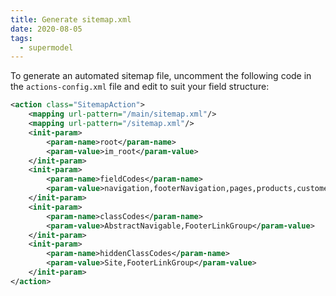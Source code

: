 ```yaml
---
title: Generate sitemap.xml
date: 2020-08-05
tags:
  - supermodel
---
```


To generate an automated sitemap file, uncomment the following code in the `actions-config.xml` file and edit to suit your field structure:

~~~xml
<action class="SitemapAction">
	<mapping url-pattern="/main/sitemap.xml"/>
	<mapping url-pattern="/sitemap.xml"/>
	<init-param>
		<param-name>root</param-name>
		<param-value>im_root</param-value>
	</init-param>
	<init-param>
		<param-name>fieldCodes</param-name>
		<param-value>navigation,footerNavigation,pages,products,customers,links,posts</param-value>
	</init-param>
	<init-param>
		<param-name>classCodes</param-name>
		<param-value>AbstractNavigable,FooterLinkGroup</param-value>
	</init-param>
	<init-param>
		<param-name>hiddenClassCodes</param-name>
		<param-value>Site,FooterLinkGroup</param-value>
	</init-param>
</action>
~~~
